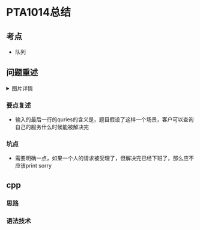 # PTA1014总结
## 考点
+ 队列


## 问题重述
<details><summary>图片详情</summary><img src="https://raw.githubusercontent.com/ednow/cloudimg/main/githubio/20210809000228.png" alt="找不到图片(Image not found)" onerror="this.onerror=null;this.src='https://gitee.com/ednow/cloudimg/raw/main/githubio/20210809000228.png';" /></details>


### 要点复述
+ 输入的最后一行的quries的含义是，题目假设了这样一个场景，客户可以查询自己的服务什么时候能被解决完


### 坑点
+ 需要明确一点，如果一个人的请求被受理了，但解决完已经下班了，那么应不应该print sorry


## cpp

### 思路

### 语法技术